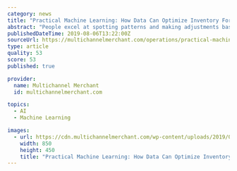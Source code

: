 ```yaml
---
category: news
title: "Practical Machine Learning: How Data Can Optimize Inventory Forecasting"
abstract: "People excel at spotting patterns and making adjustments based on feedback, while computers excel at processing huge amounts of data quickly. Put those capabilities together and you have machine learning, a technique with the potential to help businesses ..."
publishedDateTime: 2019-08-06T13:22:00Z
sourceUrl: https://multichannelmerchant.com/operations/practical-machine-learning-how-data-optimize-inventory-forecasting/
type: article
quality: 53
score: 53
published: true

provider:
  name: Multichannel Merchant
  id: multichannelmerchant.com

topics:
  - AI
  - Machine Learning

images:
  - url: https://cdn.multichannelmerchant.com/wp-content/uploads/2019/08/inventory-forecasting-rising-arrow-barcode-feature.jpg
    width: 850
    height: 450
    title: "Practical Machine Learning: How Data Can Optimize Inventory Forecasting"
---
```

